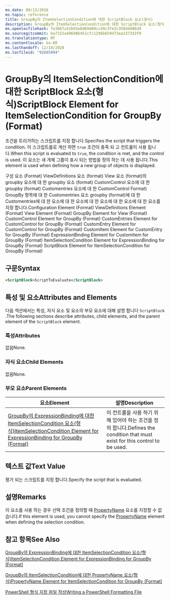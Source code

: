 ```yaml
---
ms.date: 09/13/2016
ms.topic: reference
title: GroupBy의 ItemSelectionCondition에 대한 ScriptBlock 요소(형식)
description: GroupBy의 ItemSelectionCondition에 대한 ScriptBlock 요소(형식)
ms.openlocfilehash: fe366fa31b93e8d69409cc49c3fe2c350d4d06d9
ms.sourcegitcommit: ba7315a496986451cfc1296b659d73ea2373d3f0
ms.translationtype: MT
ms.contentlocale: ko-KR
ms.lasthandoff: 12/10/2020
ms.locfileid: "92665094"
---
```

# <a name="scriptblock-element-for-itemselectioncondition-for-groupby-format"></a><span data-ttu-id="f53df-103">GroupBy의 ItemSelectionCondition에 대한 ScriptBlock 요소(형식)</span><span class="sxs-lookup"><span data-stu-id="f53df-103">ScriptBlock Element for ItemSelectionCondition for GroupBy (Format)</span></span>

<span data-ttu-id="f53df-104">조건을 트리거하는 스크립트를 지정 합니다.</span><span class="sxs-lookup"><span data-stu-id="f53df-104">Specifies the script that triggers the condition.</span></span> <span data-ttu-id="f53df-105">이 스크립트를로 계산 하면 `true` 조건이 충족 되 고 컨트롤이 사용 됩니다.</span><span class="sxs-lookup"><span data-stu-id="f53df-105">When this script is evaluated to `true`, the condition is met, and the control is used.</span></span> <span data-ttu-id="f53df-106">이 요소는 새 개체 그룹이 표시 되는 방법을 정의 하는 데 사용 됩니다.</span><span class="sxs-lookup"><span data-stu-id="f53df-106">This element is used when defining how a new group of objects is displayed.</span></span>

<span data-ttu-id="f53df-107">구성 요소 (Format) ViewDefinitions 요소 (format) View 요소 (format)의 groupby 요소에 대 한 groupby 요소 (format) CustomControl 요소에 대 한 groupby (format) Customentries 요소에 대 한 CustomControl Format) GroupBy 항목에 대 한 Customentries 요소 groupby (format)에 대 한 Customentries에 대 한 요소에 대 한 요소에 대 한 요소에 대 한 요소에 대 한 요소를 지정 합니다.</span><span class="sxs-lookup"><span data-stu-id="f53df-107">Configuration Element (Format) ViewDefinitions Element (Format) View Element (Format) GroupBy Element for View (Format) CustomControl Element for GroupBy (Format) CustomEntries Element for CustomControl for GroupBy (Format) CustomEntry Element for CustomControl for GroupBy (Format) CustomItem Element for CustomEntry for GroupBy (Format) ExpressionBinding Element for CustomItem for GroupBy (Format) ItemSelectionCondition Element for ExpressionBinding for GroupBy (Format) ScriptBlock Element for ItemSelectionCondition for GroupBy (Format)</span></span>

## <a name="syntax"></a><span data-ttu-id="f53df-108">구문</span><span class="sxs-lookup"><span data-stu-id="f53df-108">Syntax</span></span>

```xml
<ScriptBlock>ScriptToEvaluate</ScriptBlock>
```

## <a name="attributes-and-elements"></a><span data-ttu-id="f53df-109">특성 및 요소</span><span class="sxs-lookup"><span data-stu-id="f53df-109">Attributes and Elements</span></span>

<span data-ttu-id="f53df-110">다음 섹션에서는 특성, 자식 요소 및 요소의 부모 요소에 대해 설명 합니다 `ScriptBlock` .</span><span class="sxs-lookup"><span data-stu-id="f53df-110">The following sections describe attributes, child elements, and the parent element of the `ScriptBlock` element.</span></span>

### <a name="attributes"></a><span data-ttu-id="f53df-111">특성</span><span class="sxs-lookup"><span data-stu-id="f53df-111">Attributes</span></span>

<span data-ttu-id="f53df-112">없음</span><span class="sxs-lookup"><span data-stu-id="f53df-112">None.</span></span>

### <a name="child-elements"></a><span data-ttu-id="f53df-113">자식 요소</span><span class="sxs-lookup"><span data-stu-id="f53df-113">Child Elements</span></span>

<span data-ttu-id="f53df-114">없음</span><span class="sxs-lookup"><span data-stu-id="f53df-114">None.</span></span>

### <a name="parent-elements"></a><span data-ttu-id="f53df-115">부모 요소</span><span class="sxs-lookup"><span data-stu-id="f53df-115">Parent Elements</span></span>

|<span data-ttu-id="f53df-116">요소</span><span class="sxs-lookup"><span data-stu-id="f53df-116">Element</span></span>|<span data-ttu-id="f53df-117">설명</span><span class="sxs-lookup"><span data-stu-id="f53df-117">Description</span></span>|
|-------------|-----------------|
|[<span data-ttu-id="f53df-118">GroupBy의 ExpressionBinding에 대한 ItemSelectionCondition 요소(형식)</span><span class="sxs-lookup"><span data-stu-id="f53df-118">ItemSelectionCondition Element for ExpressionBinding for GroupBy (Format)</span></span>](./itemselectioncondition-element-for-expressionbinding-for-groupby-format.md)|<span data-ttu-id="f53df-119">이 컨트롤을 사용 하기 위해 있어야 하는 조건을 정의 합니다.</span><span class="sxs-lookup"><span data-stu-id="f53df-119">Defines the condition that must exist for this control to be used.</span></span>|

## <a name="text-value"></a><span data-ttu-id="f53df-120">텍스트 값</span><span class="sxs-lookup"><span data-stu-id="f53df-120">Text Value</span></span>

<span data-ttu-id="f53df-121">평가 되는 스크립트를 지정 합니다.</span><span class="sxs-lookup"><span data-stu-id="f53df-121">Specify the script that is evaluated.</span></span>

## <a name="remarks"></a><span data-ttu-id="f53df-122">설명</span><span class="sxs-lookup"><span data-stu-id="f53df-122">Remarks</span></span>

<span data-ttu-id="f53df-123">이 요소를 사용 하는 경우 선택 조건을 정의할 때 [PropertyName](./propertyname-element-for-itemselectioncondition-for-groupby-format.md) 요소를 지정할 수 없습니다.</span><span class="sxs-lookup"><span data-stu-id="f53df-123">If this element is used, you cannot specify the [PropertyName](./propertyname-element-for-itemselectioncondition-for-groupby-format.md) element when defining the selection condition.</span></span>

## <a name="see-also"></a><span data-ttu-id="f53df-124">참고 항목</span><span class="sxs-lookup"><span data-stu-id="f53df-124">See Also</span></span>

[<span data-ttu-id="f53df-125">GroupBy의 ExpressionBinding에 대한 ItemSelectionCondition 요소(형식)</span><span class="sxs-lookup"><span data-stu-id="f53df-125">ItemSelectionCondition Element for ExpressionBinding for GroupBy (Format)</span></span>](./itemselectioncondition-element-for-expressionbinding-for-groupby-format.md)

[<span data-ttu-id="f53df-126">GroupBy의 ItemSelectionCondition에 대한 PropertyName 요소(형식)</span><span class="sxs-lookup"><span data-stu-id="f53df-126">PropertyName Element for ItemSelectionCondition for GroupBy (Format)</span></span>](./propertyname-element-for-itemselectioncondition-for-groupby-format.md)

[<span data-ttu-id="f53df-127">PowerShell 형식 지정 파일 작성</span><span class="sxs-lookup"><span data-stu-id="f53df-127">Writing a PowerShell Formatting File</span></span>](./writing-a-powershell-formatting-file.md)
